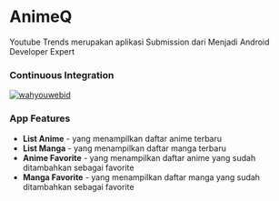 # AnimeQ

Youtube Trends merupakan aplikasi Submission dari Menjadi Android Developer Expert


### Continuous Integration

[![wahyouwebid](https://circleci.com/gh/wahyouwebid/AnimeQ.svg?style=shield)](https://circleci.com/gh/wahyouwebid/AnimeQ)


### App Features
* **List Anime** - yang menampilkan daftar anime terbaru
* **List Manga** - yang menampilkan daftar manga terbaru
* **Anime Favorite** - yang menampilkan daftar anime yang sudah ditambahkan sebagai favorite
* **Manga Favorite** - yang menampilkan daftar manga yang sudah ditambahkan sebagai favorite
